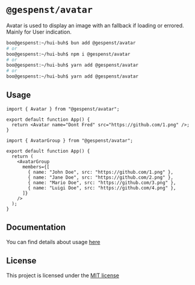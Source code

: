 # `@gespenst/avatar`

Avatar is used to display an image with an fallback if loading or errored.
Mainly for User indication.

```sh
boo@gespenst:~/hui-buh$ bun add @gespenst/avatar
# or
boo@gespenst:~/hui-buh$ npm i @gespenst/avatar
# or
boo@gespenst:~/hui-buh$ yarn add @gespenst/avatar
# or
boo@gespenst:~/hui-buh$ yarn add @gespenst/avatar
```

## Usage

```tsx
import { Avatar } from "@gespenst/avatar";

export default function App() {
  return <Avatar name="Dont Fred" src="https://github.com/1.png" />;
}
```

```tsx
import { AvatarGroup } from "@gespenst/avatar";

export default function App() {
  return (
    <AvatarGroup
      members={[
        { name: "John Doe", src: "https://github.com/1.png" },
        { name: "Jane Doe", src: "https://github.com/2.png" },
        { name: "Mario Doe", src: "https://github.com/3.png" },
        { name: "Luigi Doe", src: "https://github.com/4.png" },
      ]}
    />
  );
}
```

## Documentation

You can find details about usage
[here](https://docs-placeholder/docs/components/avatar)

## License

This project is licensed under the
[MIT license](https://opensource.org/license/mit)
